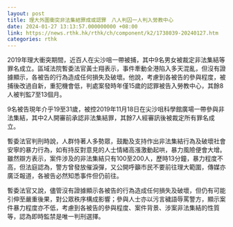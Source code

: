```yaml
---
layout: post
title: 理大外圍衝突非法集結罪成或認罪　八人判囚一人判入勞教中心
date: 2024-01-27 13:13:57.000000000 +08:00
link: https://news.rthk.hk/rthk/ch/component/k2/1738039-20240127.htm
categories: rthk
---
```


2019年理大衝突期間，近百人在尖沙咀一帶被捕，其中9名男女被裁定非法集結等罪名成立。區域法院暫委法官黃士翔表示，事件牽動全港陷入多天混亂，但沒有證據顯示，各被告的行為造成任何損失及破壞。他說，考慮到各被告的參與程度，被捕後改過自新，重犯機會低，判處案發時年僅15歲的認罪被告入勞教中心，其餘8人被判監7至13個月。

9名被告現年介乎19至31歲，被控2019年11月18日在尖沙咀科學館廣場一帶參與非法集結，其中2人開審前承認非法集結罪，其餘7人經審訊後被裁定所有罪名成立。

暫委法官判刑時說，人群恃著人多勢眾，鼓勵及支持作出非法集結行為及破壞社會安寧的暴力行為，如有持反對意見的人士情緒高漲激動起哄，暴力風險便會大增。雖然辯方表示，案件涉及的非法集結只有100至200人，歷時13分鐘，暴力程度不高，但法庭認為，警方曾發放催淚彈，又公開呼籲市民不要前往理大範圍，傳媒亦廣泛報道，各被告必然知悉事件但仍前往。

暫委法官又說，儘管沒有證據顯示各被告的行為造成任何損失及破壞，但仍有可能引伸至嚴重後果，對公眾秩序構成影響；參與人士亦以污言穢語辱罵警方，顯示案件暴力程度亦不低，考慮到各被告的參與程度、案件背景、涉案非法集結的性質等，認為即時監禁是唯一判刑選擇。
